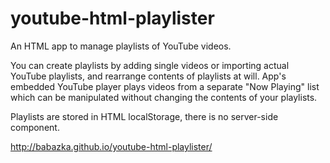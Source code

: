 youtube-html-playlister
=======================

An HTML app to manage playlists of YouTube videos.

You can create playlists by adding single videos or importing actual YouTube playlists, and rearrange contents of playlists at will. App's embedded YouTube player plays videos from a separate "Now Playing" list which can be manipulated without changing the contents of your playlists.

Playlists are stored in HTML localStorage, there is no server-side component.

http://babazka.github.io/youtube-html-playlister/
